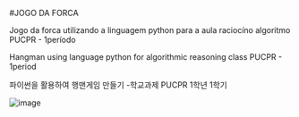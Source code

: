 #JOGO DA FORCA

Jogo da forca utilizando a linguagem python para a aula raciocíno algoritmo PUCPR - 1período

Hangman using language python for algorithmic reasoning class PUCPR - 1period

파이썬을 활용하여 행맨게임 만들기 -학교과제 PUCPR 1학년 1학기

![image](https://github.com/user-attachments/assets/0167e0c1-700a-4da2-92c2-b20ecaad7943)
